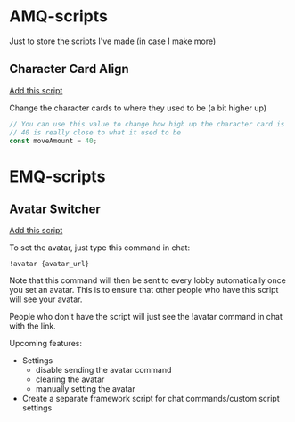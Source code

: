 # AMQ-scripts
Just to store the scripts I've made (in case I make more)

## Character Card Align
[Add this script](https://raw.githubusercontent.com/Luminighty/AMQ-scripts/main/amqCharCardAlign.user.js)

Change the character cards to where they used to be (a bit higher up)
```js
// You can use this value to change how high up the character card is
// 40 is really close to what it used to be
const moveAmount = 40;
```


# EMQ-scripts

## Avatar Switcher
[Add this script](https://raw.githubusercontent.com/Luminighty/AMQ-scripts/main/emq-avatar-switcher.user.js)

To set the avatar, just type this command in chat:
```
!avatar {avatar_url}
```

Note that this command will then be sent to every lobby automatically once you set an avatar. This is to ensure that other people who have this script will see your avatar.

People who don't have the script will just see the !avatar command in chat with the link.

Upcoming features: 
- Settings 
  - disable sending the avatar command
  - clearing the avatar
  - manually setting the avatar
- Create a separate framework script for chat commands/custom script settings


